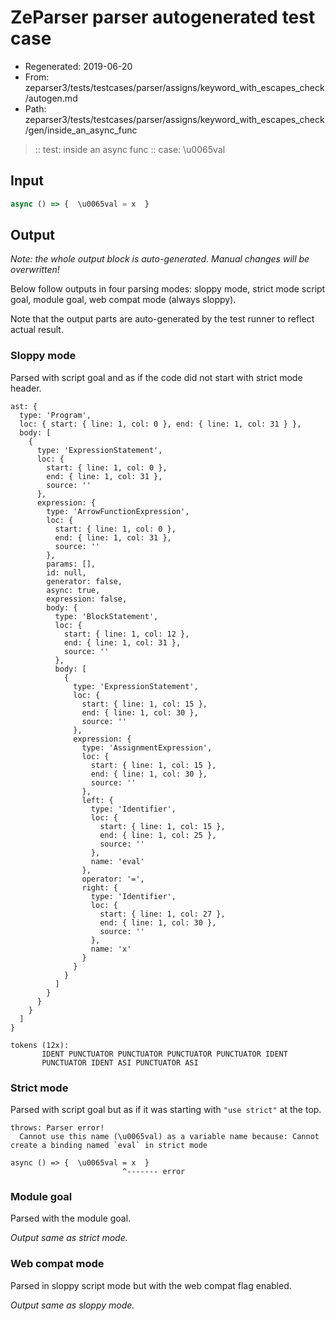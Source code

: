 # ZeParser parser autogenerated test case

- Regenerated: 2019-06-20
- From: zeparser3/tests/testcases/parser/assigns/keyword_with_escapes_check/autogen.md
- Path: zeparser3/tests/testcases/parser/assigns/keyword_with_escapes_check/gen/inside_an_async_func

> :: test: inside an async func
> :: case: \u0065val

## Input


`````js
async () => {  \u0065val = x  }
`````

## Output

_Note: the whole output block is auto-generated. Manual changes will be overwritten!_

Below follow outputs in four parsing modes: sloppy mode, strict mode script goal, module goal, web compat mode (always sloppy).

Note that the output parts are auto-generated by the test runner to reflect actual result.

### Sloppy mode

Parsed with script goal and as if the code did not start with strict mode header.

`````
ast: {
  type: 'Program',
  loc: { start: { line: 1, col: 0 }, end: { line: 1, col: 31 } },
  body: [
    {
      type: 'ExpressionStatement',
      loc: {
        start: { line: 1, col: 0 },
        end: { line: 1, col: 31 },
        source: ''
      },
      expression: {
        type: 'ArrowFunctionExpression',
        loc: {
          start: { line: 1, col: 0 },
          end: { line: 1, col: 31 },
          source: ''
        },
        params: [],
        id: null,
        generator: false,
        async: true,
        expression: false,
        body: {
          type: 'BlockStatement',
          loc: {
            start: { line: 1, col: 12 },
            end: { line: 1, col: 31 },
            source: ''
          },
          body: [
            {
              type: 'ExpressionStatement',
              loc: {
                start: { line: 1, col: 15 },
                end: { line: 1, col: 30 },
                source: ''
              },
              expression: {
                type: 'AssignmentExpression',
                loc: {
                  start: { line: 1, col: 15 },
                  end: { line: 1, col: 30 },
                  source: ''
                },
                left: {
                  type: 'Identifier',
                  loc: {
                    start: { line: 1, col: 15 },
                    end: { line: 1, col: 25 },
                    source: ''
                  },
                  name: 'eval'
                },
                operator: '=',
                right: {
                  type: 'Identifier',
                  loc: {
                    start: { line: 1, col: 27 },
                    end: { line: 1, col: 30 },
                    source: ''
                  },
                  name: 'x'
                }
              }
            }
          ]
        }
      }
    }
  ]
}

tokens (12x):
       IDENT PUNCTUATOR PUNCTUATOR PUNCTUATOR PUNCTUATOR IDENT
       PUNCTUATOR IDENT ASI PUNCTUATOR ASI
`````

### Strict mode

Parsed with script goal but as if it was starting with `"use strict"` at the top.

`````
throws: Parser error!
  Cannot use this name (\u0065val) as a variable name because: Cannot create a binding named `eval` in strict mode

async () => {  \u0065val = x  }
                         ^------- error
`````


### Module goal

Parsed with the module goal.

_Output same as strict mode._

### Web compat mode

Parsed in sloppy script mode but with the web compat flag enabled.

_Output same as sloppy mode._
